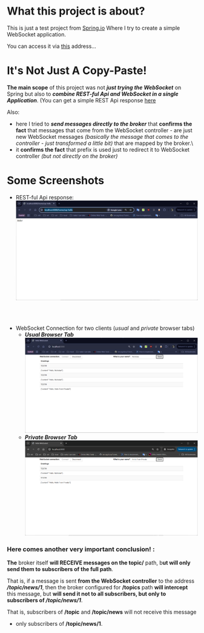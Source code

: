 # What this project is about?

This is just a test project from [Spring.io](https://spring.io/guides/gs/messaging-stomp-websocket)
Where I try to create a simple WebSocket application.

You can access it via [this](http://localhost:8080) address...

# It's Not Just A Copy-Paste!
**The main scope** of this project was not **_just trying the WebSocket_** on Spring but also to 
**_combine REST-ful Api and WebSocket in a single Application_**. (You can get a simple REST Api 
response [here](http://localhost:8080/home/say-hello)

Also:
- here I tried to **_send messages directly to the broker_** that **confirms the fact** that messages
that come from the WebSocket controller - are just new WebSocket messages 
_(basically the message that comes to the controller - just transformed a little bit)_ that are mapped 
by the broker.\
- it **confirms the fact** that prefix is used just to redirect it to WebSocket controller 
_(but not directly on the broker)_

# Some Screenshots

- REST-ful Api response:
![REST-api-response](src/main/resources/markdown/images/REST-api-response.png)

<br>
<br>

- WebSocket Connection for two clients (_usual_ and _private_ browser tabs)
  - **_Usual Browser Tab_**
![usual-browser-tab-client.png](src/main/resources/markdown/images/usual-browser-tab-client.png)
  - **_Private Browser Tab_**
![private-browser-tab-client.png](src/main/resources/markdown/images/private-browser-tab-client.png)

### Here comes another very important conclusion! : 
**The** broker itself **will RECEIVE messages on the topic/** path, 
b**ut will only send them to subscribers of the full path**. 

That is, if a message is sent **from the WebSocket controller** to the address **_/topic/news/1_**, 
then the broker configured for **/topics** path **will intercept** this message, 
but **will send it not to all subscribers, but only to subscribers of _/topic/news/1_**. 

That is, subscribers of **/topic** and **/topic/news** will not receive this message 
- only subscribers of **/topic/news/1**.